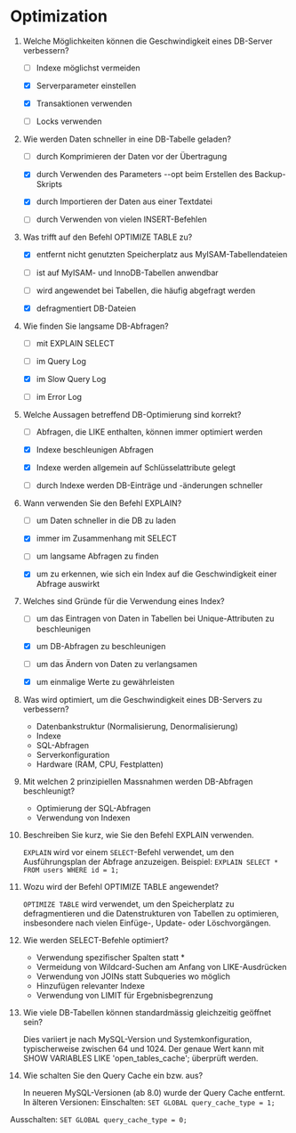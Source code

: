 # Optimization
1.  Welche Möglichkeiten können die Geschwindigkeit eines DB-Server verbessern?

    - [ ] Indexe möglichst vermeiden

    - [x] Serverparameter einstellen

    - [x] Transaktionen verwenden

    - [ ] Locks verwenden

2.  Wie werden Daten schneller in eine DB-Tabelle geladen?

    - [ ] durch Komprimieren der Daten vor der Übertragung

    - [x] durch Verwenden des Parameters --opt beim Erstellen des Backup-Skripts

    - [x] durch Importieren der Daten aus einer Textdatei

    - [ ] durch Verwenden von vielen INSERT-Befehlen

3.  Was trifft auf den Befehl OPTIMIZE TABLE zu?

    - [x] entfernt nicht genutzten Speicherplatz aus MyISAM-Tabellendateien

    - [ ] ist auf MyISAM- und InnoDB-Tabellen anwendbar

    - [ ] wird angewendet bei Tabellen, die häufig abgefragt werden

    - [x] defragmentiert DB-Dateien

4.  Wie finden Sie langsame DB-Abfragen?

    - [ ] mit EXPLAIN SELECT

    - [ ] im Query Log

    - [x] im Slow Query Log

    - [ ] im Error Log

5.  Welche Aussagen betreffend DB-Optimierung sind korrekt?

    - [ ] Abfragen, die LIKE enthalten, können immer optimiert werden

    - [x] Indexe beschleunigen Abfragen

    - [x] Indexe werden allgemein auf Schlüsselattribute gelegt

    - [ ] durch Indexe werden DB-Einträge und -änderungen schneller
    
6.  Wann verwenden Sie den Befehl EXPLAIN?

    - [ ] um Daten schneller in die DB zu laden

    - [x] immer im Zusammenhang mit SELECT

    - [ ] um langsame Abfragen zu finden

    - [x] um zu erkennen, wie sich ein Index auf die Geschwindigkeit einer Abfrage auswirkt

7.  Welches sind Gründe für die Verwendung eines Index?

    - [ ] um das Eintragen von Daten in Tabellen bei Unique-Attributen zu beschleunigen

    - [x] um DB-Abfragen zu beschleunigen

    - [ ] um das Ändern von Daten zu verlangsamen

    - [x] um einmalige Werte zu gewährleisten

8.  Was wird optimiert, um die Geschwindigkeit eines DB-Servers zu verbessern?

    - Datenbankstruktur (Normalisierung, Denormalisierung)
    - Indexe
    - SQL-Abfragen
    - Serverkonfiguration
    - Hardware (RAM, CPU, Festplatten)
      

9.  Mit welchen 2 prinzipiellen Massnahmen werden DB-Abfragen beschleunigt?

    - Optimierung der SQL-Abfragen
    - Verwendung von Indexen
      

10.  Beschreiben Sie kurz, wie Sie den Befehl EXPLAIN verwenden.

        ``EXPLAIN`` wird vor einem ``SELECT``-Befehl verwendet, um den Ausführungsplan der Abfrage anzuzeigen. Beispiel: ``EXPLAIN SELECT * FROM users WHERE id = 1;``
      

11.  Wozu wird der Befehl OPTIMIZE TABLE angewendet?

        ``OPTIMIZE TABLE`` wird verwendet, um den Speicherplatz zu defragmentieren und die Datenstrukturen von Tabellen zu optimieren, insbesondere nach vielen Einfüge-, Update- oder Löschvorgängen.
      

12.  Wie werden SELECT-Befehle optimiert?

        - Verwendung spezifischer Spalten statt *
        - Vermeidung von Wildcard-Suchen am Anfang von LIKE-Ausdrücken
        - Verwendung von JOINs statt Subqueries wo möglich
        - Hinzufügen relevanter Indexe
        - Verwendung von LIMIT für Ergebnisbegrenzung
      

13.  Wie viele DB-Tabellen können standardmässig gleichzeitig geöffnet sein?

        Dies variiert je nach MySQL-Version und Systemkonfiguration, typischerweise zwischen 64 und 1024. Der genaue Wert kann mit SHOW VARIABLES LIKE 'open_tables_cache'; überprüft werden.
      

14.  Wie schalten Sie den Query Cache ein bzw. aus?

        In neueren MySQL-Versionen (ab 8.0) wurde der Query Cache entfernt. In älteren Versionen:
Einschalten: ``SET GLOBAL query_cache_type = 1;``

Ausschalten: ``SET GLOBAL query_cache_type = 0;``
